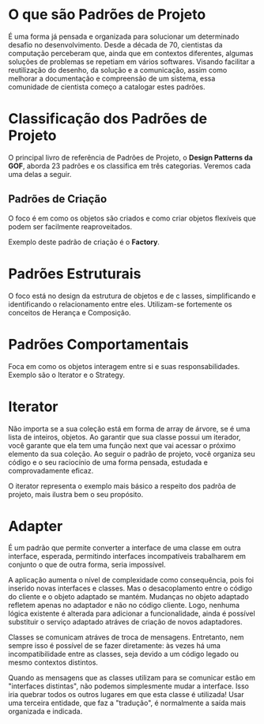 # O que são Padrões de Projeto

É uma forma já pensada e organizada para solucionar um determinado desafio no desenvolvimento. Desde a década de 70, cientistas da computação perceberam que, ainda que em contextos diferentes, algumas soluções de problemas se repetiam em vários softwares. Visando facilitar a reutilização do desenho, da solução e a comunicação, assim como melhorar a documentação e compreensão de um sistema, essa comunidade de cientista começo a catalogar estes padrões.

# Classificação dos Padrões de Projeto

O principal livro de referência de Padrões de Projeto, o **Design Patterns da GOF**, aborda 23 padrões e os classifica em três categorias. Veremos cada uma delas a seguir.

## Padrões de Criação

O foco é em como os objetos são criados e como criar objetos flexíveis que podem ser facilmente reaproveitados.

Exemplo deste padrão de criação é o **Factory**.

# Padrões Estruturais

O foco está no design da estrutura de objetos e de c lasses, simplificando e identificando o relacionamento entre eles. Utilizam-se fortemente os conceitos de Herança e Composição.

# Padrões Comportamentais

Foca em como os objetos interagem entre si e suas responsabilidades. Exemplo são o Iterator e o Strategy.

# Iterator

Não importa se a sua coleção está em forma de array de árvore, se é uma lista de inteiros, objetos. Ao garantir que sua classe possui um iterador, você garante que ela tem uma função next que vai acessar o próximo elemento da sua coleção. Ao seguir o padrão de projeto, você organiza seu código e o seu raciocínio de uma forma pensada, estudada e comprovadamente eficaz.

O iterator representa o exemplo mais básico a respeito dos padrõa de projeto, mais ilustra bem o seu propósito.

# Adapter

É um padrão que permite converter a interface de uma classe em outra interface, esperada, permitindo interfaces incompatíveis trabalharem em conjunto o que de outra forma, seria impossível.

A aplicação aumenta o nível de complexidade como consequência, pois foi inserido novas interfaces e classes. Mas o desacoplamento entre o código do cliente e o objeto adaptado se mantém. Mudanças no objeto adaptado refletem apenas no adaptador e não no código cliente. Logo, nenhuma lógica existente é alterada para adicionar a funcionalidade, ainda é possível substituir o serviço adaptado atráves de criação de novos adaptadores.

Classes se comunicam atráves de troca de mensagens. Entretanto, nem sempre isso é possível de se fazer diretamente: às vezes há uma incompatibilidade entre as classes, seja devido a um código legado ou mesmo contextos distintos.

Quando as mensagens que as classes utilizam para se comunicar estão em "interfaces distintas", não podemos simplesmente mudar a interface. Isso iria quebrar todos os outros lugares em que esta classe é utilizada! Usar uma terceira entidade, que faz a "tradução", é normalmente a saída mais organizada e indicada.

